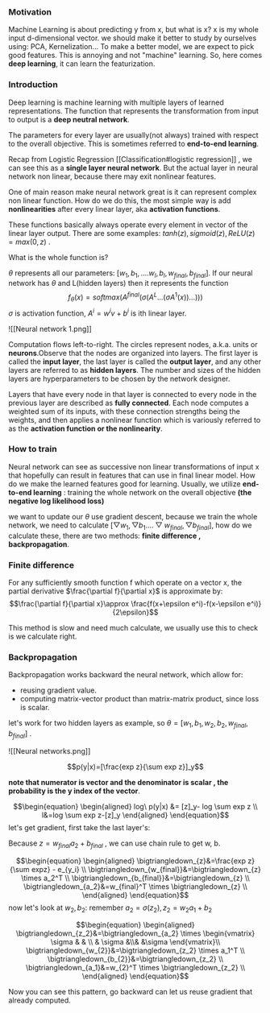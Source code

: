 
### Motivation

Machine Learning is about predicting y from x, but what is x? x is my whole input d-dimensional vector. we should make it better to study by ourselves using: PCA, Kernelization... To make a better model, we are expect to pick good features. This is annoying and not "machine" learning. So, here comes **deep learning**, it can learn the featurization.


### Introduction

Deep learning is machine learning with multiple layers of learned representations. The function that represents the transformation  from input to output is a **deep neutral network**. 

The parameters for every layer are usually(not always) trained with respect to the overall objective. This is sometimes referred to **end-to-end learning**. 

Recap from Logistic Regression [[Classification#logistic regression]] , we can see this as a **single layer neural network**. But the actual layer in neural network non linear, because there may exit nonlinear features.

One of main reason make neural network great is it can represent complex non linear function. How do we do this, the most simple way is add **nonlinearities** after every linear layer, aka **activation functions**. 

These functions basically always operate every element in vector of the linear layer output.
There are some examples: $tanh(z),sigmoid(z),ReLU(z)=max(0,z)$ .

What is the whole function is?

$\theta$ represents all our parameters: $[w_1,b_1,....w_l,b_l,w_{final},b_{final}]$. If our neural network has $\theta$ and L(hidden layers) then it represents the function $$f_\theta(x)=softmax(A^{final}(\sigma( A^{L}...(\sigma A^1(x))...)))$$
$\sigma$ is activation function, $A^i =w^iv+b^i$ is ith linear layer.

![[Neural network 1.png]]

Computation flows left-to-right. The circles represent nodes, a.k.a. units or **neurons**.Observe that the nodes are organized into layers. The first layer is called the **input layer**, the last layer is called the **output layer**, and any other layers are referred to as **hidden layers**. The number and sizes of the hidden layers are hyperparameters to be chosen by the network designer.

Layers that have every node in that layer is connected to every node in the previous layer are described as **fully connected**. Each node computes a weighted sum of its inputs, with these connection strengths being the weights, and then applies a nonlinear function which is variously referred to as the **activation function or the nonlinearity**.











### How to train

Neural network can see as successive non linear transformations of input x that hopefully can result in features that can use in final linear model. How do we make the learned features good for learning. Usually, we utilize **end-to-end learning** : training the whole network on the overall objective **(the negative log likelihood loss)**

we want to update our $\theta$ use gradient descent, because we train the whole network, we need to calculate $[\bigtriangledown w_1,\bigtriangledown b_1....\bigtriangledown w_{final},\bigtriangledown b_{final}]$, how do we calculate these, there are two methods: **finite difference , backpropagation**.


### Finite difference

For any sufficiently smooth function f which operate on a vector x, the partial derivative $\frac{\partial f}{\partial x}$  is approximate by:
$$\frac{\partial f}{\partial x}\approx \frac{f(x+\epsilon e^i)-f(x-\epsilon e^i)}{2\epsilon}$$

This method is slow and need much calculate, we usually use this to check is we calculate right.


### Backpropagation

Backpropagation works backward the neural network, which allow for:
* reusing gradient value.
* computing matrix-vector product than matrix-matrix product, since loss is scalar.

let's work for two hidden layers as example, so $\theta=[w_1,b_1,w_2,b_2,w_{final},b_{final}]$  .

![[Neural networks.png]]

$$p(y|x)=[\frac{exp z}{\sum exp z}]_y$$

**note that numerator is vector and the denominator is scalar , the probability is the y index of the vector**.

$$\begin{equation} \begin{aligned} 
log\  p(y|x) &= [z]_y- log \sum exp z \\ 
l&=log \sum exp z-[z]_y
\end{aligned} \end{equation}$$
let's get gradient, first take the last layer's:

Because $z=w_{final}a_2+b_{final}$ , we can use chain rule to get w, b.

$$\begin{equation} \begin{aligned} 
\bigtriangledown_{z}&=\frac{exp z}{\sum expz} - e_{y_i} \\
\bigtriangledown_{w_{final}}&=\bigtriangledown_{z} \times a_2^T \\
\bigtriangledown_{b_{final}}&=\bigtriangledown_{z}  \\
\bigtriangledown_{a_2}&=w_{final}^T \times \bigtriangledown_{z}   \\
\end{aligned} \end{equation}$$
now let's look at $w_2,b_2$:
remember $a_2=\sigma(z_2), z_2=w_2a_1+b_2$

$$\begin{equation} \begin{aligned} 
\bigtriangledown_{z_2}&=\bigtriangledown_{a_2} \times \begin{vmatrix}  \sigma & & \\ & \sigma &\\& &\sigma \end{vmatrix}\\
\bigtriangledown_{w_{2}}&=\bigtriangledown_{z_2} \times a_1^T \\
\bigtriangledown_{b_{2}}&=\bigtriangledown_{z_2}  \\
\bigtriangledown_{a_1}&=w_{2}^T \times \bigtriangledown_{z_2}   \\
\end{aligned} \end{equation}$$

Now you can see this pattern, go backward can let us reuse gradient that already computed.



